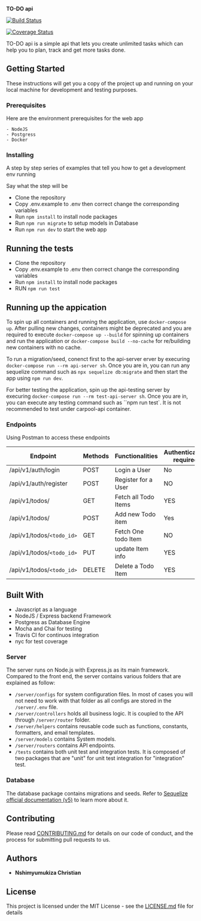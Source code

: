 **TO-DO api**

[![Build Status](https://travis-ci.com/Crispy-rw/-Task-Force-Challenge-Backend.svg?branch=main)](https://travis-ci.com/Crispy-rw/-Task-Force-Challenge-Backend)

[![Coverage Status](https://coveralls.io/repos/github/Crispy-rw/-Task-Force-Challenge-Backend/badge.svg?branch=main)](https://coveralls.io/github/Crispy-rw/-Task-Force-Challenge-Backend?branch=main)

TO-DO api is a simple api that lets you create unlimited tasks which can help you to plan, track and get more tasks done.

## Getting Started

These instructions will get you a copy of the project up and running on your local machine for development and testing purposes.

### Prerequisites

Here are the environment prerequisites for the web app

```
- NodeJS
- Postgress
- Docker
```

### Installing

A step by step series of examples that tell you how to get a development env running

Say what the step will be

-   Clone the repository
-   Copy .env.example to .env then correct change the corresponding variables
-   Run `npm install` to install node packages
-   Run `npm run migrate` to setup models in Database
-   Run `npm run dev` to start the web app

## Running the tests

-   Clone the repository
-   Copy .env.example to .env then correct change the corresponding variables
-   Run `npm install` to install node packages
-   RUN `npm run test`

## Running up the appication

To spin up all containers and running the application, use `docker-compose up`. After pulling new changes, containers might be deprecated and you are required to execute `docker-compose up --build` for spinning up containers and run the application or `docker-compose build --no-cache` for re/building new containers with no cache.

To run a migration/seed, conenct first to the api-server erver by execuring `docker-compose run --rm api-server sh`. Once you are in, you can run any sequelize command such as `npx sequelize db:migrate` and then start the app using `npm run dev`.

For better testing the application, spin up the api-testing server by execuring `docker-compose run --rm test-api-server sh`. Once you are in, you can execute any testing command such as ``npm run test`. It is not recommended to test under carpool-api container.

### Endpoints

Using Postman to access these endpoints

| Endpoint                  | Methods | Functionalities      | Authentication required |
| ------------------------- | ------- | -------------------- | ----------------------- |
| /api/v1/auth/login        | POST    | Login a User         | No                      |
| /api/v1/auth/register     | POST    | Register for a User  | NO                      |
| /api/v1/todos/            | GET     | Fetch all Todo Items | YES                     |
| /api/v1/todos/            | POST    | Add new Todo item    | Yes                     |
| /api/v1/todos/`<todo_id>` | GET     | Fetch One todo Item  | NO                      |
| /api/v1/todos/`<todo_id>` | PUT     | update Item info     | YES                     |
| /api/v1/todos/`<todo_id>` | DELETE  | Delete a Todo Item   | YES                     |

## Built With

-   Javascript as a language
-   NodeJS / Express backend Framework
-   Postgress as Database Engine
-   Mocha and Chai for testing
-   Travis CI for continuos integration
-   nyc for test coverage

### Server

The server runs on Node.js with Express.js as its main framework. Compared to the front end, the server contains various folders that are explained as follow:

-   `/server/configs` for system configuration files. In most of cases you will not need to work with that folder as all configs are stored in the `/server/.env` file.
-   `/server/controllers` holds all business logic. It is coupled to the API through `/server/router` folder.
-   `/server/helpers` contains reusable code such as functions, constants, formatters, and email templates.
-   `/server/models` contains System models.
-   `/server/routers` contains API endpoints.
-   `/tests` contains both unit test and integration tests. It is composed of two packages that are "unit" for unit test integration for "integration" test.

### Database

The database package contains migrations and seeds. Refer to [Sequelize official documentation (v5)](https://sequelize.org) to learn more about it.

## Contributing

Please read [CONTRIBUTING.md](https://gist.github.com/PurpleBooth/b24679402957c63ec426) for details on our code of conduct, and the process for submitting pull requests to us.

## Authors

-   **Nshimyumukiza Christian**

## License

This project is licensed under the MIT License - see the [LICENSE.md](LICENSE.md) file for details
